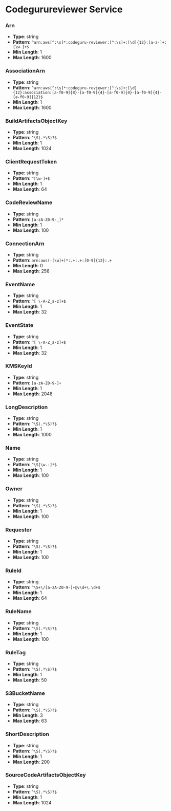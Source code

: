 # Codegurureviewer Service

### Arn
- **Type**: string
- **Pattern**: `^arn:aws[^:\s]*:codeguru-reviewer:[^:\s]+:[\d]{12}:[a-z-]+:[\w-]+$`
- **Min Length**: 1
- **Max Length**: 1600

### AssociationArn
- **Type**: string
- **Pattern**: `^arn:aws[^:\s]*:codeguru-reviewer:[^:\s]+:[\d]{12}:association:[a-f0-9]{8}-[a-f0-9]{4}-[a-f0-9]{4}-[a-f0-9]{4}-[a-f0-9]{12}$`
- **Min Length**: 1
- **Max Length**: 1600

### BuildArtifactsObjectKey
- **Type**: string
- **Pattern**: `^\S(.*\S)?$`
- **Min Length**: 1
- **Max Length**: 1024

### ClientRequestToken
- **Type**: string
- **Pattern**: `^[\w-]+$`
- **Min Length**: 1
- **Max Length**: 64

### CodeReviewName
- **Type**: string
- **Pattern**: `[a-zA-Z0-9-_]*`
- **Min Length**: 1
- **Max Length**: 100

### ConnectionArn
- **Type**: string
- **Pattern**: `arn:aws(-[\w]+)*:.+:.+:[0-9]{12}:.+`
- **Min Length**: 0
- **Max Length**: 256

### EventName
- **Type**: string
- **Pattern**: `^[ \-A-Z_a-z]+$`
- **Min Length**: 1
- **Max Length**: 32

### EventState
- **Type**: string
- **Pattern**: `^[ \-A-Z_a-z]+$`
- **Min Length**: 1
- **Max Length**: 32

### KMSKeyId
- **Type**: string
- **Pattern**: `[a-zA-Z0-9-]+`
- **Min Length**: 1
- **Max Length**: 2048

### LongDescription
- **Type**: string
- **Pattern**: `^\S(.*\S)?$`
- **Min Length**: 1
- **Max Length**: 1000

### Name
- **Type**: string
- **Pattern**: `^\S[\w.-]*$`
- **Min Length**: 1
- **Max Length**: 100

### Owner
- **Type**: string
- **Pattern**: `^\S(.*\S)?$`
- **Min Length**: 1
- **Max Length**: 100

### Requester
- **Type**: string
- **Pattern**: `^\S(.*\S)?$`
- **Min Length**: 1
- **Max Length**: 100

### RuleId
- **Type**: string
- **Pattern**: `^\S+\/[a-zA-Z0-9-]+@v\d+\.\d+$`
- **Min Length**: 1
- **Max Length**: 64

### RuleName
- **Type**: string
- **Pattern**: `^\S(.*\S)?$`
- **Min Length**: 1
- **Max Length**: 100

### RuleTag
- **Type**: string
- **Pattern**: `^\S(.*\S)?$`
- **Min Length**: 1
- **Max Length**: 50

### S3BucketName
- **Type**: string
- **Pattern**: `^\S(.*\S)?$`
- **Min Length**: 3
- **Max Length**: 63

### ShortDescription
- **Type**: string
- **Pattern**: `^\S(.*\S)?$`
- **Min Length**: 1
- **Max Length**: 200

### SourceCodeArtifactsObjectKey
- **Type**: string
- **Pattern**: `^\S(.*\S)?$`
- **Min Length**: 1
- **Max Length**: 1024

